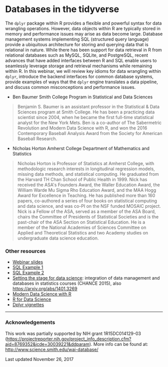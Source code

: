 Databases in the tidyverse
================

The `dplyr` package within R provides a flexible and powerful syntax for data wrangling operations. However, data objects within R are typically stored in memory and performance issues may arise as data become large. Database management systems implementing SQL (structured query language) provide a ubiquitous architecture for storing and querying data that is relational in nature. While there has been support for data retrieval in R from relational databases such as MySQL, SQLite, and PostgreSQL, recent advances that have added interfaces between R and SQL enable users to seamlessly leverage storage and retrieval mechanisms while remaining within R. In this webinar, we will review key idioms for data wrangling within `dplyr`, introduce the backend interfaces for common database systems, provide examples of ways that the `dplyr` engine translates a data pipeline, and discuss common misconceptions and performance issues.

-   Ben Baumer
    Smith College Program in Statistical and Data Sciences

> Benjamin S. Baumer is an assistant professor in the Statistical & Data Sciences program at Smith College. He has been a practicing data scientist since 2004, when he became the first full-time statistical analyst for the New York Mets. Ben is a co-author of The Sabermetric Revolution and Modern Data Science with R, and won the 2016 Contemporary Baseball Analysis Award from the Society for American Baseball Research.

-   Nicholas Horton
    Amherst College Department of Mathematics and Statistics

> Nicholas Horton is Professor of Statistics at Amherst College, with methodologic research interests in longitudinal regression models, missing data methods, and statistical computing. He graduated from the Harvard TH Chan School of Public Health in 1999. Nick has received the ASA's Founders Award, the Waller Education Award, the William Warde Mu Sigma Rho Education Award, and the MAA Hogg Award for Excellence in Teaching. He has published more than 160 papers, co-authored a series of four books on statistical computing and data science, and was co-PI on the NSF funded MOSAIC project. Nick is a Fellow of the ASA, served as a member of the ASA Board, chairs the Committee of Presidents of Statistical Societies and is the past-chair of the ASA Section on Statistical Education. He is a member of the National Academies of Sciences Committee on Applied and Theoretical Statistics and two Academy studies on undergraduate data science education.

### Other resources

-   [Webinar slides](https://beanumber.github.io/tidy-databases/tidy_databases_slides.html)
-   [SQL Example 1](https://beanumber.github.io/tidy-databases/examples/sql-example1.html)
-   [SQL Example 2](https://beanumber.github.io/tidy-databases/examples/sql-example2.html)
-   [Setting the stage for data science](http://chance.amstat.org/2015/04/setting-the-stage/): integration of data management and databases in statistics courses (CHANCE 2015), also <https://arxiv.org/abs/1401.3269>
-   [Modern Data Science with R](http://mdsr-book.github.io/)
-   [R for Data Science](http://r4ds.had.co.nz/)
-   [Dplyr vignettes](http://dplyr.tidyverse.org/)

------------------------------------------------------------------------

### Acknowledgements

This work was partially supported by NIH grant 1R15DC014129-03 (<https://projectreporter.nih.gov/project_info_description.cfm?aid=8769352&icde=30039221&ddparam>). More info can be found at: <http://www.science.smith.edu/wai-database/>

Last updated November 26, 2017
